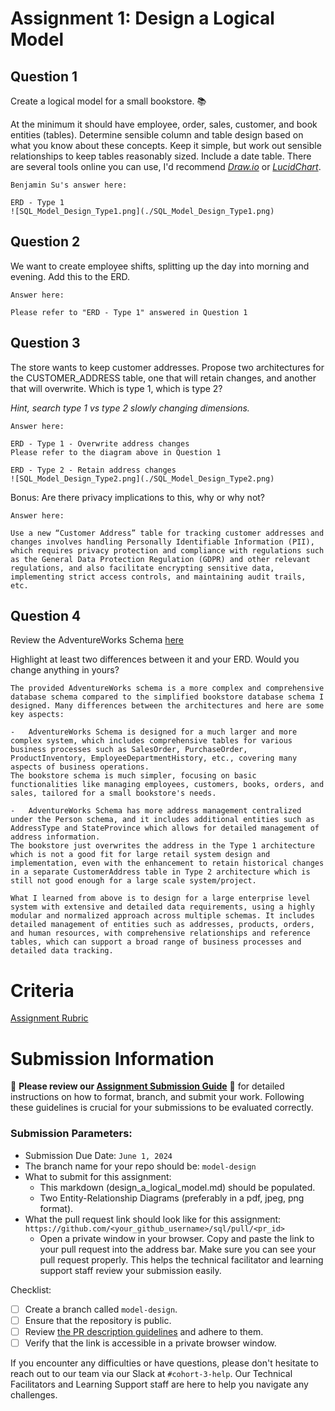 # Assignment 1: Design a Logical Model

## Question 1
Create a logical model for a small bookstore. 📚

At the minimum it should have employee, order, sales, customer, and book entities (tables). Determine sensible column and table design based on what you know about these concepts. Keep it simple, but work out sensible relationships to keep tables reasonably sized. Include a date table. There are several tools online you can use, I'd recommend [_Draw.io_](https://www.drawio.com/) or [_LucidChart_](https://www.lucidchart.com/pages/).

```
Benjamin Su's answer here:

ERD - Type 1
![SQL_Model_Design_Type1.png](./SQL_Model_Design_Type1.png)

```
## Question 2
We want to create employee shifts, splitting up the day into morning and evening. Add this to the ERD.
```
Answer here:

Please refer to "ERD - Type 1" answered in Question 1

```

## Question 3
The store wants to keep customer addresses. Propose two architectures for the CUSTOMER_ADDRESS table, one that will retain changes, and another that will overwrite. Which is type 1, which is type 2?

_Hint, search type 1 vs type 2 slowly changing dimensions._

```
Answer here:

ERD - Type 1 - Overwrite address changes
Please refer to the diagram above in Question 1

ERD - Type 2 - Retain address changes
![SQL_Model_Design_Type2.png](./SQL_Model_Design_Type2.png)

```

Bonus: Are there privacy implications to this, why or why not?
```
Answer here:

Use a new “Customer Address” table for tracking customer addresses and changes involves handling Personally Identifiable Information (PII), which requires privacy protection and compliance with regulations such as the General Data Protection Regulation (GDPR) and other relevant regulations, and also facilitate encrypting sensitive data, implementing strict access controls, and maintaining audit trails, etc.

```

## Question 4
Review the AdventureWorks Schema [here](https://i.stack.imgur.com/LMu4W.gif)

Highlight at least two differences between it and your ERD. Would you change anything in yours?
```
The provided AdventureWorks schema is a more complex and comprehensive database schema compared to the simplified bookstore database schema I designed. Many differences between the architectures and here are some key aspects:

-	AdventureWorks Schema is designed for a much larger and more complex system, which includes comprehensive tables for various business processes such as SalesOrder, PurchaseOrder, ProductInventory, EmployeeDepartmentHistory, etc., covering many aspects of business operations.
The bookstore schema is much simpler, focusing on basic functionalities like managing employees, customers, books, orders, and sales, tailored for a small bookstore's needs.

-	AdventureWorks Schema has more address management centralized under the Person schema, and it includes additional entities such as AddressType and StateProvince which allows for detailed management of address information.
The bookstore just overwrites the address in the Type 1 architecture which is not a good fit for large retail system design and implementation, even with the enhancement to retain historical changes in a separate CustomerAddress table in Type 2 architecture which is still not good enough for a large scale system/project.

What I learned from above is to design for a large enterprise level system with extensive and detailed data requirements, using a highly modular and normalized approach across multiple schemas. It includes detailed management of entities such as addresses, products, orders, and human resources, with comprehensive relationships and reference tables, which can support a broad range of business processes and detailed data tracking.

```

# Criteria

[Assignment Rubric](./assignment_rubric.md)

# Submission Information

🚨 **Please review our [Assignment Submission Guide](https://github.com/UofT-DSI/onboarding/blob/main/onboarding_documents/submissions.md)** 🚨 for detailed instructions on how to format, branch, and submit your work. Following these guidelines is crucial for your submissions to be evaluated correctly.

### Submission Parameters:
* Submission Due Date: `June 1, 2024`
* The branch name for your repo should be: `model-design`
* What to submit for this assignment:
    * This markdown (design_a_logical_model.md) should be populated.
    * Two Entity-Relationship Diagrams (preferably in a pdf, jpeg, png format).
* What the pull request link should look like for this assignment: `https://github.com/<your_github_username>/sql/pull/<pr_id>`
    * Open a private window in your browser. Copy and paste the link to your pull request into the address bar. Make sure you can see your pull request properly. This helps the technical facilitator and learning support staff review your submission easily.

Checklist:
- [ ] Create a branch called `model-design`.
- [ ] Ensure that the repository is public.
- [ ] Review [the PR description guidelines](https://github.com/UofT-DSI/onboarding/blob/main/onboarding_documents/submissions.md#guidelines-for-pull-request-descriptions) and adhere to them.
- [ ] Verify that the link is accessible in a private browser window.

If you encounter any difficulties or have questions, please don't hesitate to reach out to our team via our Slack at `#cohort-3-help`. Our Technical Facilitators and Learning Support staff are here to help you navigate any challenges.
